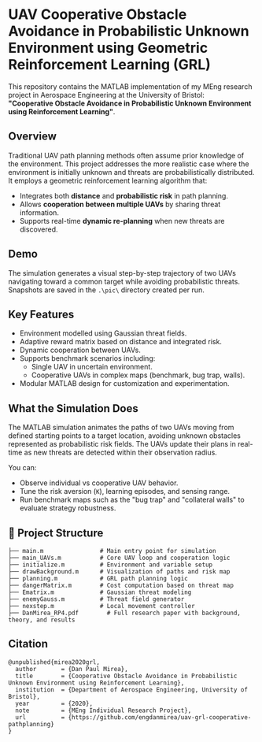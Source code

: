 # UAV Cooperative Obstacle Avoidance in Probabilistic Unknown Environment using Geometric Reinforcement Learning (GRL)

This repository contains the MATLAB implementation of my MEng research project in Aerospace Engineering at the University of Bristol:  
**"Cooperative Obstacle Avoidance in Probabilistic Unknown Environment using Reinforcement Learning"**.

## Overview

Traditional UAV path planning methods often assume prior knowledge of the environment. This project addresses the more realistic case where the environment is initially unknown and threats are probabilistically distributed. It employs a geometric reinforcement learning algorithm that:
- Integrates both **distance** and **probabilistic risk** in path planning.
- Allows **cooperation between multiple UAVs** by sharing threat information.
- Supports real-time **dynamic re-planning** when new threats are discovered.

## Demo

The simulation generates a visual step-by-step trajectory of two UAVs navigating toward a common target while avoiding probabilistic threats. Snapshots are saved in the `.\pic\` directory created per run.

## Key Features

- Environment modelled using Gaussian threat fields.
- Adaptive reward matrix based on distance and integrated risk.
- Dynamic cooperation between UAVs.
- Supports benchmark scenarios including:
  - Single UAV in uncertain environment.
  - Cooperative UAVs in complex maps (benchmark, bug trap, walls).
- Modular MATLAB design for customization and experimentation.

## What the Simulation Does

The MATLAB simulation animates the paths of two UAVs moving from defined starting points to a target location, avoiding unknown obstacles represented as probabilistic risk fields. The UAVs update their plans in real-time as new threats are detected within their observation radius.

You can:
- Observe individual vs cooperative UAV behavior.
- Tune the risk aversion (`K`), learning episodes, and sensing range.
- Run benchmark maps such as the "bug trap" and "collateral walls" to evaluate strategy robustness.

## 📁 Project Structure

```plaintext
├── main.m                # Main entry point for simulation
├── main_UAVs.m           # Core UAV loop and cooperation logic
├── initialize.m          # Environment and variable setup
├── drawBackground.m      # Visualization of paths and risk map
├── planning.m            # GRL path planning logic
├── dangerMatrix.m        # Cost computation based on threat map
├── Ematrix.m             # Gaussian threat modeling
├── enemyGauss.m          # Threat field generator
├── nexstep.m             # Local movement controller
├── DanMirea_RP4.pdf        # Full research paper with background, theory, and results
```

## Citation
```
@unpublished{mirea2020grl,
  author       = {Dan Paul Mirea},
  title        = {Cooperative Obstacle Avoidance in Probabilistic Unknown Environment using Reinforcement Learning},
  institution  = {Department of Aerospace Engineering, University of Bristol},
  year         = {2020},
  note         = {MEng Individual Research Project},
  url          = {https://github.com/engdanmirea/uav-grl-cooperative-pathplanning}
}
```

